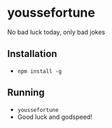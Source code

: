 # youssefortune

No bad luck today, only bad jokes

## Installation

* `npm install -g`

## Running

* `youssefortune`
* Good luck and godspeed!

